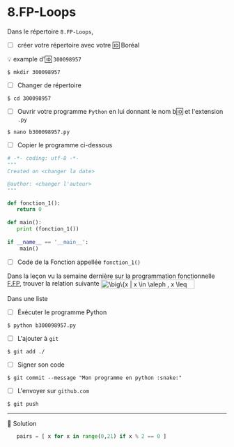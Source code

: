 # 8.FP-Loops


Dans le répertoire `8.FP-Loops`, 

- [ ] créer votre répertoire avec votre :id: Boréal

:bulb: example d':id: `300098957`

```
$ mkdir 300098957
```

- [ ] Changer de répertoire

```
$ cd 300098957
```

- [ ] Ouvrir votre programme `Python` en lui donnant le nom b:id: et l'extension `.py`

```
$ nano b300098957.py
```

- [ ] Copier le programme ci-dessous

```python
# -*- coding: utf-8 -*-
"""
Created on <changer la date>

@author: <changer l'auteur>
"""

def fonction_1():   
   return 0
   
def main():
   print (fonction_1())
   
if __name__ == '__main__':
    main()
```

- [ ] Code de la Fonction appellée `fonction_1()`

Dans la leçon vu la semaine dernière sur la programmation fonctionnelle [F.FP](F.FP), trouver la relation suivante
<img src="http://www.sciweavers.org/tex2img.php?eq=%20%20%5Cbig%5C%7Bx%20%7C%20x%20%20%5Cin%20%20%5Caleph%20%2C%20x%20%20%5Cleq%2020%20%2C%20x%20%20%5Cin%20pair%20%5Cbig%5C%7D%20&bc=White&fc=Black&im=jpg&fs=12&ff=arev&edit=0" align="center" border="0" alt="  \big\{x | x  \in  \aleph , x  \leq 20 , x  \in pair \big\} " width="215" height="21" />

Dans une liste 


- [ ] Éxécuter le programme Python

```
$ python b300098957.py
```

- [ ] L'ajouter à `git`

```
$ git add ./
```

- [ ] Signer son code

```
$ git commit --message "Mon programme en python :snake:"
```

- [ ] L'envoyer sur `github.com`

```
$ git push
```

---

:bookmark: Solution

```python
   pairs = [ x for x in range(0,21) if x % 2 == 0 ] 
```

